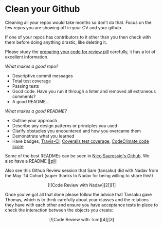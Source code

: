 Clean your Github
=============================

Cleaning all your repos would take months so don’t do that.  Focus on the few repos you are showing off in your CV and your github.

If one of your repos has contributors to it other than you then check with them before doing anything drastic, like deleting it.

Please study the [preparing your code for review pill](https://github.com/makersacademy/course/blob/master/pills/code_reviews.md) carefully, it has a lot of excellent information.

*What makes a good repo?*
- Descriptive commit messages
- Total test coverage
- Passing tests
- Good code.  Have you run it through a linter and removed all extraneous comments?
- A good README...

*What makes a good README?*
- Outline your approach
- Describe any design patterns or principles you used
- Clarify obstacles you encountered and how you overcame them
- Demonstrate what you learned
- Have badges, [Travis-CI](https://travis-ci.org/), [Coveralls test coverage](https://coveralls.io/), [CodeClimate code score](https://codeclimate.com/)

Some of the best READMEs can be seen in [Nico Sauressig's Github](https://github.com/NicoSa?tab=repositories). We also have a README [:pill:pill](https://github.com/makersacademy/course/blob/master/pills/readmes.md)

Also see this Github Review session that Sam (tansaku) did with Nadav from the May '14 Cohort (super thanks to Nadav for being willing to share this!)

<p align="center">
[![Code Review with Nadav][2]][1]
<p>

  [1]: https://www.youtube.com/watch?v=8slfK6P5R58
  [2]: https://i.ytimg.com/vi/8slfK6P5R58/hqdefault.jpg?time=1414580137763

Once you've got all that done please follow the advice that Tansaku gave Thomas, which is to think carefully about your classes and the relations they have with each other and ensure you have acceptance tests in place to check the interaction between the objects you create:

<p align="center">
[![Code Review with Tom][4]][3]
<p>

  [3]: https://www.youtube.com/watch?v=k9plWkVhKlM
  [4]: https://i.ytimg.com/vi/k9plWkVhKlM/hqdefault.jpg?time=1415038689790
